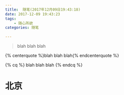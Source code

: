 ```yaml
---
title:  随笔(2017年12月09日19:43:18)
date: 2017-12-09 19:43:23
tags:  
    - 随心所欲
categories: 随笔
    
---
```

<blockquote class="blockquote-center">blah blah blah</blockquote>

<!-- 标签 方式，要求版本在0.4.5或以上 -->
{% centerquote %}blah blah blah{% endcenterquote %}

<!-- 标签别名 -->
{% cq %} blah blah blah {% endcq %}
# 北京